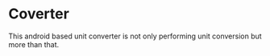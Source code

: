 # Coverter
This android based unit converter is not only performing unit conversion but more than that.
